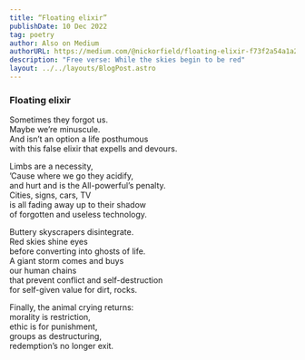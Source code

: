 ```yaml
---
title: “Floating elixir”
publishDate: 10 Dec 2022
tag: poetry
author: Also on Medium
authorURL: https://medium.com/@nickorfield/floating-elixir-f73f2a54a1a2
description: "Free verse: While the skies begin to be red"
layout: ../../layouts/BlogPost.astro
---
```

### **Floating elixir**

Sometimes they forgot us.\
Maybe we’re minuscule.\
And isn’t an option a life posthumous\
with this false elixir that expells and devours.

Limbs are a necessity,\
’Cause where we go they acidify,\
and hurt and is the All-powerful’s penalty.\
Cities, signs, cars, TV\
is all fading away up to their shadow\
of forgotten and useless technology.

Buttery skyscrapers disintegrate.\
Red skies shine eyes\
before converting into ghosts of life.\
A giant storm comes and buys\
our human chains\
that prevent conflict and self-destruction\
for self-given value for dirt, rocks.

Finally, the animal crying returns:\
morality is restriction,\
ethic is for punishment,\
groups as destructuring,\
redemption’s no longer exit.